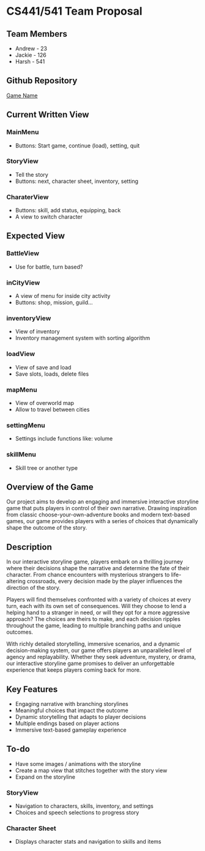 # CS441/541 Team Proposal

## Team Members
- Andrew - 23
- Jackie - 126
- Harsh - 541

## Github Repository
[Game Name](Github)

## Current Written View
### MainMenu
- Buttons: Start game, continue (load), setting, quit
### StoryView
- Tell the story
- Buttons: next, character sheet, inventory, setting
### CharaterView
- Buttons: skill, add status, equipping, back
- A view to switch character

## Expected View
### BattleView
- Use for battle, turn based?
### inCityView
- A view of menu for inside city activity
- Buttons: shop, mission, guild…
### inventoryView
- View of inventory
- Inventory management system with sorting algorithm
### loadView
- View of save and load
- Save slots, loads, delete files
### mapMenu
- View of overworld map
- Allow to travel between cities
### settingMenu
- Settings include functions like: volume
### skillMenu
- Skill tree or another type

## Overview of the Game
Our project aims to develop an engaging and immersive interactive storyline game that puts players in control of their own narrative. Drawing inspiration from classic choose-your-own-adventure books and modern text-based games, our game provides players with a series of choices that dynamically shape the outcome of the story.

## Description
In our interactive storyline game, players embark on a thrilling journey where their decisions shape the narrative and determine the fate of their character. From chance encounters with mysterious strangers to life-altering crossroads, every decision made by the player influences the direction of the story.

Players will find themselves confronted with a variety of choices at every turn, each with its own set of consequences. Will they choose to lend a helping hand to a stranger in need, or will they opt for a more aggressive approach? The choices are theirs to make, and each decision ripples throughout the game, leading to multiple branching paths and unique outcomes.

With richly detailed storytelling, immersive scenarios, and a dynamic decision-making system, our game offers players an unparalleled level of agency and replayability. Whether they seek adventure, mystery, or drama, our interactive storyline game promises to deliver an unforgettable experience that keeps players coming back for more.

## Key Features
- Engaging narrative with branching storylines
- Meaningful choices that impact the outcome
- Dynamic storytelling that adapts to player decisions
- Multiple endings based on player actions
- Immersive text-based gameplay experience

## To-do
- Have some images / animations with the storyline
- Create a map view that stitches together with the story view
- Expand on the storyline

### StoryView
- Navigation to characters, skills, inventory, and settings
- Choices and speech selections to progress story
### Character Sheet
- Displays character stats and navigation to skills and items

